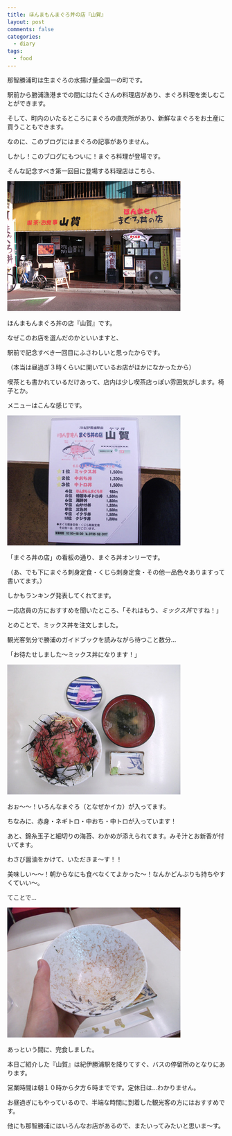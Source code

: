 ```yaml
---
title: ほんまもんまぐろ丼の店『山賀』
layout: post
comments: false
categories:
  - diary
tags:
  - food
---
```

那智勝浦町は生まぐろの水揚げ量全国一の町です。

駅前から勝浦漁港までの間にはたくさんの料理店があり、まぐろ料理を楽しむことができます。

そして、町内のいたるところにまぐろの直売所があり、新鮮なまぐろをお土産に買うこともできます。

なのに、このブログにはまぐろの記事がありません。

しかし！このブログにもついに！まぐろ料理が登場です。

そんな記念すべき第一回目に登場する料理店はこちら、

![山賀][1]

ほんまもんまぐろ丼の店『山賀』です。

なぜこのお店を選んだのかといいますと、

駅前で記念すべき一回目にふさわしいと思ったからです。

（本当は昼過ぎ３時くらいに開いているお店がほかになかったから）

喫茶とも書かれているだけあって、店内は少し喫茶店っぽい雰囲気がします。椅子とか。

メニューはこんな感じです。

![山賀メニュー][2]

「まぐろ丼の店」の看板の通り、まぐろ丼オンリーです。

（あ、でも下にまぐろ刺身定食・くじら刺身定食・その他一品色々ありますって書いてます。）

しかもランキング発表してくれてます。

一応店員の方におすすめを聞いたところ、「それはもう、*ミックス丼*ですね！」

とのことで、ミックス丼を注文しました。

観光客気分で勝浦のガイドブックを読みながら待つこと数分…

「お待たせしました～ミックス丼になります！」

![山賀ミックス丼][3]

おぉ～～！いろんなまぐろ（となぜかイカ）が入ってます。

ちなみに、赤身・ネギトロ・中おち・中トロが入っています！

あと、錦糸玉子と細切りの海苔、わかめが添えられてます。みそ汁とお新香が付いてます。

わさび醤油をかけて、いただきま～す！！

美味しい～～！朝からなにも食べなくてよかった～！なんかどんぶりも持ちやすくていい～。

てことで…

![ミックス丼完食][4]

あっという間に、完食しました。

本日ご紹介した『山賀』は紀伊勝浦駅を降りてすぐ、バスの停留所のとなりにあります。

営業時間は朝１０時から夕方６時までです。定休日は…わかりません。

お昼過ぎにもやっているので、半端な時間に到着した観光客の方にはおすすめです。

他にも那智勝浦にはいろんなお店があるので、またいってみたいと思いま～す。


 [1]: /img/uploads/2009/11/yamaga-nachikatsuura-1.jpg
 [2]: /img/uploads/2009/11/yamaga-nachikatsuura-2.jpg
 [3]: /img/uploads/2009/11/yamaga-nachikatsuura-3.jpg
 [4]: /img/uploads/2009/11/yamaga-nachikatsuura-4.jpg

